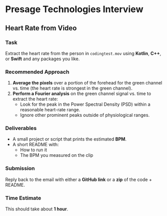 # Presage Technologies Interview

## Heart Rate from Video

### Task
Extract the heart rate from the person in `codingtest.mov` using **Kotlin**, **C++**, or **Swift** and any packages you like.

### Recommended Approach
1. **Average the pixels** over a portion of the forehead for the green channel vs. time (the heart rate is strongest in the green channel).
2. **Perform a Fourier analysis** on the green channel signal vs. time to extract the heart rate:
	- Look for the peak in the Power Spectral Density (PSD) within a reasonable heart-rate range.
	- Ignore other prominent peaks outside of physiological ranges.

### Deliverables
- A small project or script that prints the estimated **BPM**.
- A short README with:
	- How to run it
	- The BPM you measured on the clip

### Submission
Reply back to the email with either a **GitHub link** or a **zip** of the code + README.

### Time Estimate
This should take about **1 hour**.